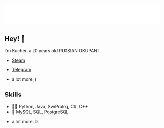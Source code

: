 <h1 align="center">
  <img src="https://github.com/KucherPy/KucherPy/blob/main/name.svg" alt="Kucher" />
</h1>

## Hey! 👋
I'm Kucher, a 20 years old RUSSIAN OKUPANT.

- [Steam](https://steamcommunity.com/profiles/76561198122374850/)

- [Telegram](https://t.me/@ToxicKucher)

+ a lot more ;)

## Skills
- 👨‍💻 Python, Java, SwiProlog, C#, C++
- 💽 MySQL, SQL, PostgreSQL
+ a lot more :D

